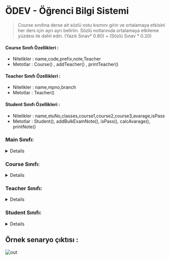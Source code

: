 # ÖDEV - Öğrenci Bilgi Sistemi

> Course sınıfına derse ait sözlü notu kısmını girin ve ortalamaya etkisini her ders için ayrı ayrı belirtin. Sözlü notlarınıda ortalamaya etkileme yüzdesi ile dahil edin. (Yazılı Sınav* 0.80) + (Sözlü Sınav * 0.20)
  

#### Course Sınıfı Özellikleri :

* Nitelikler : name,code,prefix,note,Teacher
* Metotlar : Course() , addTeacher() , printTeacher()

#### Teacher Sınıfı Özellikleri :

* Nitelikler : name,mpno,branch
* Metotlar : Teacher()

#### Student Sınıfı Özellikleri : 

* Nitelikler : name,stuNo,classes,course1,course2,course3,avarage,isPass
* Metotlar : Student(), addBulkExamNote(), isPass(), calcAvarage(), printNote()
 

### Main Sınıfı: 
<details> 

![main](https://user-images.githubusercontent.com/35347777/139947760-f7ca1b3c-e785-4604-9a31-807b9ae0258b.gif)

</details>

### Course Sınıfı: 
<details> 

![course](https://user-images.githubusercontent.com/35347777/139948210-5fd1e912-39fd-4e06-9241-6f18584fd979.gif)

</details>

### Teacher Sınıfı: 
<details> 

![teacher](https://user-images.githubusercontent.com/35347777/139948329-d2d82435-9dc6-4c5a-9690-33e34fe2f303.gif)

</details>

### Student Sınıfı: 
<details> 

![student](https://user-images.githubusercontent.com/35347777/139948338-f2bf1cca-03da-444c-85b7-91d2883acd66.gif)

</details>

## Örnek senaryo çıktısı :

![out](https://user-images.githubusercontent.com/35347777/139948803-ae9e4c29-2a8e-40fb-ac1b-4a4fac0bae00.gif)


